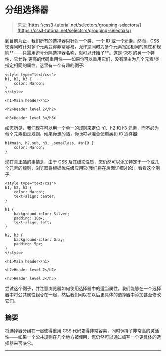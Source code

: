 # 分组选择器

> 原文:[https://css3-tutorial.net/selectors/grouping-selectors/](https://css3-tutorial.net/selectors/grouping-selectors/)

到目前为止，我们所有的选择器只针对一个类、一个 ID 或一个元素。然而，CSS 使得同时针对多个元素变得非常容易，允许您同时为多个元素指定相同的属性和规则**——只需用逗号分隔选择器名称，就可以开始了**。这是 CSS 的另一个特性，它允许 更高的代码重用性——如果你可以重用它们，没有理由为几个元素/类指定相同的属性。这里有一个有趣的例子:

```
<style type="text/css">
h1, h2, h3 {
	color: Maroon;
}
</style>

<h1>Main header</h1>

<h2>Header level 2</h2>

<h3>Header level 3</h3>
```

如您所见，我们现在可以用一个单一的规则来定位 h1、h2 和 h3 元素，而不必为每个元素指定规则。如果你想的话，你也可以混合使用类和 ID 选择器:

```
h1#main, h2.sub, h3, .someClass, #anID {
	color: Maroon;
}
```

现在真正酷的事情是，由于 CSS 及其级联性质，您仍然可以添加特定于一个或几个元素的规则，浏览器将根据优先级应用它(我们将在后面详细讨论)。看看这个例子:

```
<style type="text/css">
h1, h2, h3 {
	color: Maroon;
	text-align: center;
}

h1 {
	background-color: Silver;
	padding: 10px;
	text-align: left;
}

h2, h3 {
	background-color: Gray;
	padding: 5px;
}
</style>

<h1>Main header</h1>

<h2>Header level 2</h2>

<h3>Header level 3</h3>
```

<input type="hidden" name="IL_IN_ARTICLE">

尝试这个例子，并注意浏览器如何使用选择器中的适当属性。我们能够在一个选择器中将公共属性组合在一起，然后我们可以在以后更具体的选择器中添加甚至修改它们。

## 摘要

将选择器分组在一起使得重用 CSS 代码变得非常容易，同时保持了非常高的灵活性——如果一个公共规则在几个地方被使用，您仍然可以通过编写一个更具体的选择器来否决它。

* * *